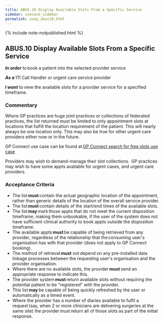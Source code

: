 ```yaml
---
title: ABUS.10 Display Available Slots From a Specific Service
sidebar: usecase_sidebar
permalink: usep_abus10.html
---
```

{% include note-notpublished.html %}

## ABUS.10 Display Available Slots From a Specific Service
**_In order_** to book a patient into the selected provider service 

**_As a_** 111 Call Handler or urgent care service provider 

**_I want_** to view the available slots for a provider service for a specified timeframe.

### Commentary 
Where GP practices are huge joint practices or collections of federated practices, the list returned must be limited to only appointment slots at locations that fulfill the location requirement of the patient. This will nearly always be one location only. This may also be true for other urgent care providers either now or in the future.

GP Connect use case can be found at <a href="https://nhsconnect.github.io/gpconnect/appointments_use_case_search_for_free_slots.html" target="_blank">GP Connect search for free slots use case</a>

Providers may wish to demand-manage their slot collections.  GP practices may wish to have some appts available for urgent cases, and urgent care providers. 

### Acceptance Criteria 
* The list **must** contain the actual geographic location of the appointment, rather than generic details of the location of the overall service provider. 
* The list **must** contain details of the start/end times of the available slots. 
* The list **may** mark those appts that do not meet the current disposition timeframe, making them unbookable, if the user of the system does not have sufficient clinical authority to book appts outside the disposition timeframe. 
* The available appts **must** be capable of being retrieved from any provider, regardless of the relationship that the consuming user's organisation has with that provider (does not apply to GP Connect booking). 
* The method of retrieval **must** not depend on any pre-installed data linkage processes between the requesting user's organisation and the provider organisation. 
* Where there are no available slots, the provider **must** send an appropriate response to indicate this. 
* The provider system **must** return available slots without requiring the potential patient to be "registered" with the provider. 
* This list **may** be capable of being quickly refreshed by the user or automatically as a timed event. 
* Where the provider has a number of diaries available to fulfil a request (say, when 2 or more clinicians are delivering surgeries at the same site) the provider must return all of those slots as part of the initial response. 
